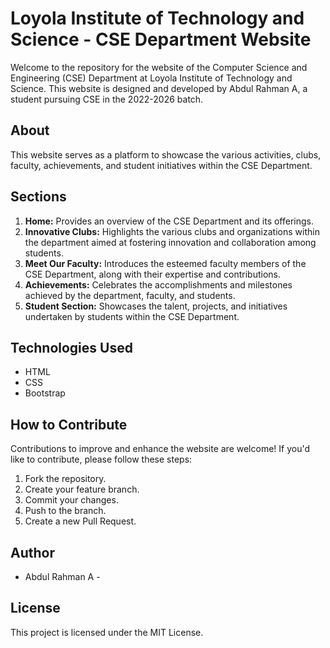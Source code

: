 # Loyola Institute of Technology and Science - CSE Department Website

Welcome to the repository for the website of the Computer Science and Engineering (CSE) Department at Loyola Institute of Technology and Science. This website is designed and developed by Abdul Rahman A, a student pursuing CSE in the 2022-2026 batch.

## About

This website serves as a platform to showcase the various activities, clubs, faculty, achievements, and student initiatives within the CSE Department.

## Sections

1. **Home:** Provides an overview of the CSE Department and its offerings.
2. **Innovative Clubs:** Highlights the various clubs and organizations within the department aimed at fostering innovation and collaboration among students.
3. **Meet Our Faculty:** Introduces the esteemed faculty members of the CSE Department, along with their expertise and contributions.
4. **Achievements:** Celebrates the accomplishments and milestones achieved by the department, faculty, and students.
5. **Student Section:** Showcases the talent, projects, and initiatives undertaken by students within the CSE Department.

## Technologies Used

- HTML
- CSS
- Bootstrap

## How to Contribute

Contributions to improve and enhance the website are welcome! If you'd like to contribute, please follow these steps:

1. Fork the repository.
2. Create your feature branch.
3. Commit your changes.
4. Push to the branch.
5. Create a new Pull Request.

## Author

- Abdul Rahman A -

## License

This project is licensed under the MIT License.
